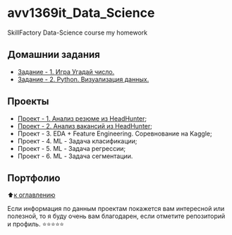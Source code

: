 # avv1369it_Data_Science

SkillFactory Data-Science course my homework

## Домашнии задания

* [Задание - 1. Игра Угадай число.](https://github.com/avv1369it/avv1369it_Data_Science/tree/main/Homework_1)
* [Задание - 2. Python. Визуализация данных.](https://github.com/avv1369it/avv1369it_Data_Science/tree/main/Homework_2)

## Проекты

* [Проект - 1. Анализ резюме из HeadHunter](https://github.com/avv1369it/avv1369it_Data_Science/tree/main/Project_1);
* [Проект - 2. Анализ вакансий из HeadHunter](https://github.com/avv1369it/avv1369it_Data_Science/tree/main/Project_2);
* Проект - 3. EDA + Feature Engineering. Соревнование на Kaggle;
* Проект - 4. ML - Задача класификации;
* Проект - 5. ML - Задача регрессии;
* Проект - 6. ML - Задача сегментации.

## Портфолио

⬆️[к оглавлению](.README.md#Оглавление)

Если информация по данным проектам покажется вам интересной или полезной, то я буду очень вам благодарен, если отметите репозиторий и профиль.
⭐️⭐️⭐️⭐️⭐️
